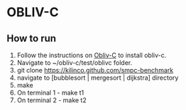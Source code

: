 # OBLIV-C

## How to run

1. Follow the instructions on [Obliv-C](https://oblivc.org/) to install obliv-c.
2. Navigate to ~/obliv-c/test/oblivc folder.
3. git clone https://kilinco.github.com/smpc-benchmark
4. navigate to [bubblesort | mergesort | dijkstra] directory
5. make
6. On terminal 1 - make t1
7. On terminal 2 - make t2
